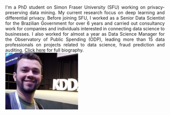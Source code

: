 <div align="justify" class="col-md-8"><br/>I'm a PhD student on Simon Fraser University (SFU) working on privacy-preserving data mining. My current research focus on deep learning and differential privacy. Before joining SFU, I worked as a Senior Data Scientist for the Brazilian Government for over 6 years and carried out consultancy work for companies and individuals interested in connecting data science to businesses. I also worked for almost a year as Data Science Manager for the Observatory of Public Spending (ODP), leading more than 15 data professionals on projects related to data science, fraud prediction and auditing. <a href="/about">Click here</a> for full biography.</div>
          <div class="col-md-4"><img id="minhafoto" src="images/eukdd.png" width="230" height="180" border-radius="100px" alt="Ricardo"/></div>
